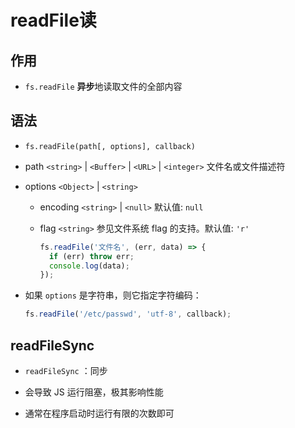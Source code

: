 # readFile读

## 作用

+ `fs.readFile` **异步**地读取文件的全部内容

## 语法

+ `fs.readFile(path[, options], callback)`

+ path `<string>` | `<Buffer>` | `<URL>` | `<integer>` 文件名或文件描述符

+ options `<Object>` | `<string>`

  + encoding `<string>` | `<null>` 默认值: `null`

  + flag `<string>` 参见文件系统 flag 的支持。默认值: `'r'`

    ```js
    fs.readFile('文件名', (err, data) => {
      if (err) throw err;
      console.log(data);
    });
    ```

+ 如果 `options` 是字符串，则它指定字符编码：

    ```js
    fs.readFile('/etc/passwd', 'utf-8', callback);
    ```

## readFileSync

+ `readFileSync` ：同步

+ 会导致 JS 运行阻塞，极其影响性能

+ 通常在程序启动时运行有限的次数即可
